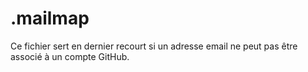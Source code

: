 # .mailmap

Ce fichier sert en dernier recourt si un adresse email ne peut pas être associé
à un compte GitHub.
